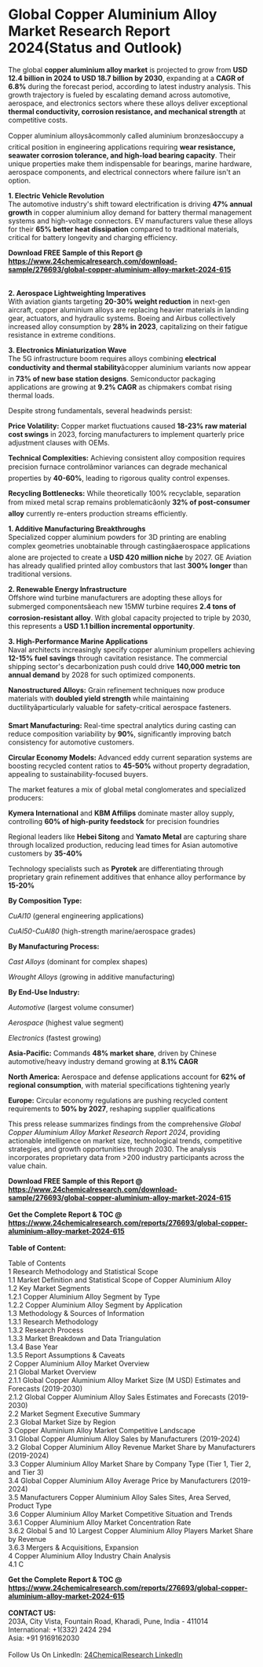 <h1>Global Copper Aluminium Alloy Market Research Report 2024(Status and Outlook)</h1><p>The global <strong>copper aluminium alloy market</strong> is projected to grow from <strong>USD 12.4 billion in 2024 to USD 18.7 billion by 2030</strong>, expanding at a <strong>CAGR of 6.8%</strong> during the forecast period, according to latest industry analysis. This growth trajectory is fueled by escalating demand across automotive, aerospace, and electronics sectors where these alloys deliver exceptional <strong>thermal conductivity, corrosion resistance, and mechanical strength</strong> at competitive costs.</p><p>Copper aluminium alloysâcommonly called aluminium bronzesâoccupy a critical position in engineering applications requiring <strong>wear resistance, seawater corrosion tolerance, and high-load bearing capacity</strong>. Their unique properties make them indispensable for bearings, marine hardware, aerospace components, and electrical connectors where failure isn't an option.</p><p><strong>1. Electric Vehicle Revolution</strong><br>
The automotive industry's shift toward electrification is driving <strong>47% annual growth</strong> in copper aluminium alloy demand for battery thermal management systems and high-voltage connectors. EV manufacturers value these alloys for their <strong>65% better heat dissipation</strong> compared to traditional materials, critical for battery longevity and charging efficiency.</p><div><b>Download FREE Sample of this Report @ 
            <a href="https://www.24chemicalresearch.com/download-sample/276693/global-copper-aluminium-alloy-market-2024-615">
            https://www.24chemicalresearch.com/download-sample/276693/global-copper-aluminium-alloy-market-2024-615</a></b></div><br><p><strong>2. Aerospace Lightweighting Imperatives</strong><br>
With aviation giants targeting <strong>20-30% weight reduction</strong> in next-gen aircraft, copper aluminium alloys are replacing heavier materials in landing gear, actuators, and hydraulic systems. Boeing and Airbus collectively increased alloy consumption by <strong>28% in 2023</strong>, capitalizing on their fatigue resistance in extreme conditions.</p><p><strong>3. Electronics Miniaturization Wave</strong><br>
The 5G infrastructure boom requires alloys combining <strong>electrical conductivity and thermal stability</strong>âcopper aluminium variants now appear in <strong>73% of new base station designs</strong>. Semiconductor packaging applications are growing at <strong>9.2% CAGR</strong> as chipmakers combat rising thermal loads.</p><p>Despite strong fundamentals, several headwinds persist:</p><p><strong>Price Volatility:</strong> Copper market fluctuations caused <strong>18-23% raw material cost swings</strong> in 2023, forcing manufacturers to implement quarterly price adjustment clauses with OEMs.</p><p><strong>Technical Complexities:</strong> Achieving consistent alloy composition requires precision furnace controlâminor variances can degrade mechanical properties by <strong>40-60%</strong>, leading to rigorous quality control expenses.</p><p><strong>Recycling Bottlenecks:</strong> While theoretically 100% recyclable, separation from mixed metal scrap remains problematicâonly <strong>32% of post-consumer alloy</strong> currently re-enters production streams efficiently.</p><p><strong>1. Additive Manufacturing Breakthroughs</strong><br>
Specialized copper aluminium powders for 3D printing are enabling complex geometries unobtainable through castingâaerospace applications alone are projected to create a <strong>USD 420 million niche</strong> by 2027. GE Aviation has already qualified printed alloy combustors that last <strong>300% longer</strong> than traditional versions.</p><p><strong>2. Renewable Energy Infrastructure</strong><br>
Offshore wind turbine manufacturers are adopting these alloys for submerged componentsâeach new 15MW turbine requires <strong>2.4 tons of corrosion-resistant alloy</strong>. With global capacity projected to triple by 2030, this represents a <strong>USD 1.1 billion incremental opportunity</strong>.</p><p><strong>3. High-Performance Marine Applications</strong><br>
Naval architects increasingly specify copper aluminium propellers achieving <strong>12-15% fuel savings</strong> through cavitation resistance. The commercial shipping sector's decarbonization push could drive <strong>140,000 metric ton annual demand</strong> by 2028 for such optimized components.</p><p><strong>Nanostructured Alloys:</strong> Grain refinement techniques now produce materials with <strong>doubled yield strength</strong> while maintaining ductilityâparticularly valuable for safety-critical aerospace fasteners.</p><p><strong>Smart Manufacturing:</strong> Real-time spectral analytics during casting can reduce composition variability by <strong>90%</strong>, significantly improving batch consistency for automotive customers.</p><p><strong>Circular Economy Models:</strong> Advanced eddy current separation systems are boosting recycled content ratios to <strong>45-50%</strong> without property degradation, appealing to sustainability-focused buyers.</p><p>The market features a mix of global metal conglomerates and specialized producers:</p><p><strong>Kymera International</strong> and <strong>KBM Affilips</strong> dominate master alloy supply, controlling <strong>60% of high-purity feedstock</strong> for precision foundries</p><p>Regional leaders like <strong>Hebei Sitong</strong> and <strong>Yamato Metal</strong> are capturing share through localized production, reducing lead times for Asian automotive customers by <strong>35-40%</strong></p><p>Technology specialists such as <strong>Pyrotek</strong> are differentiating through proprietary grain refinement additives that enhance alloy performance by <strong>15-20%</strong></p><p><strong>By Composition Type:</strong></p><p><em>CuAl10</em> (general engineering applications)</p><p><em>CuAl50-CuAl80</em> (high-strength marine/aerospace grades)</p><p><strong>By Manufacturing Process:</strong></p><p><em>Cast Alloys</em> (dominant for complex shapes)</p><p><em>Wrought Alloys</em> (growing in additive manufacturing)</p><p><strong>By End-Use Industry:</strong></p><p><em>Automotive</em> (largest volume consumer)</p><p><em>Aerospace</em> (highest value segment)</p><p><em>Electronics</em> (fastest growing)</p><p><strong>Asia-Pacific:</strong> Commands <strong>48% market share</strong>, driven by Chinese automotive/heavy industry demand growing at <strong>8.1% CAGR</strong></p><p><strong>North America:</strong> Aerospace and defense applications account for <strong>62% of regional consumption</strong>, with material specifications tightening yearly</p><p><strong>Europe:</strong> Circular economy regulations are pushing recycled content requirements to <strong>50% by 2027</strong>, reshaping supplier qualifications</p><p>This press release summarizes findings from the comprehensive <em>Global Copper Aluminium Alloy Market Research Report 2024</em>, providing actionable intelligence on market size, technological trends, competitive strategies, and growth opportunities through 2030. The analysis incorporates proprietary data from &gt;200 industry participants across the value chain.</p><div><b>Download FREE Sample of this Report @ 
            <a href="https://www.24chemicalresearch.com/download-sample/276693/global-copper-aluminium-alloy-market-2024-615">
            https://www.24chemicalresearch.com/download-sample/276693/global-copper-aluminium-alloy-market-2024-615</a></b></div><br><div><b>Get the Complete Report & TOC @ 
            <a href="https://www.24chemicalresearch.com/reports/276693/global-copper-aluminium-alloy-market-2024-615">
            https://www.24chemicalresearch.com/reports/276693/global-copper-aluminium-alloy-market-2024-615</a></b></div><br>
            <b>Table of Content:</b><p>Table of Contents<br />
1 Research Methodology and Statistical Scope<br />
1.1 Market Definition and Statistical Scope of Copper Aluminium Alloy<br />
1.2 Key Market Segments<br />
1.2.1 Copper Aluminium Alloy Segment by Type<br />
1.2.2 Copper Aluminium Alloy Segment by Application<br />
1.3 Methodology & Sources of Information<br />
1.3.1 Research Methodology<br />
1.3.2 Research Process<br />
1.3.3 Market Breakdown and Data Triangulation<br />
1.3.4 Base Year<br />
1.3.5 Report Assumptions & Caveats<br />
2 Copper Aluminium Alloy Market Overview<br />
2.1 Global Market Overview<br />
2.1.1 Global Copper Aluminium Alloy Market Size (M USD) Estimates and Forecasts (2019-2030)<br />
2.1.2 Global Copper Aluminium Alloy Sales Estimates and Forecasts (2019-2030)<br />
2.2 Market Segment Executive Summary<br />
2.3 Global Market Size by Region<br />
3 Copper Aluminium Alloy Market Competitive Landscape<br />
3.1 Global Copper Aluminium Alloy Sales by Manufacturers (2019-2024)<br />
3.2 Global Copper Aluminium Alloy Revenue Market Share by Manufacturers (2019-2024)<br />
3.3 Copper Aluminium Alloy Market Share by Company Type (Tier 1, Tier 2, and Tier 3)<br />
3.4 Global Copper Aluminium Alloy Average Price by Manufacturers (2019-2024)<br />
3.5 Manufacturers Copper Aluminium Alloy Sales Sites, Area Served, Product Type<br />
3.6 Copper Aluminium Alloy Market Competitive Situation and Trends<br />
3.6.1 Copper Aluminium Alloy Market Concentration Rate<br />
3.6.2 Global 5 and 10 Largest Copper Aluminium Alloy Players Market Share by Revenue<br />
3.6.3 Mergers & Acquisitions, Expansion<br />
4 Copper Aluminium Alloy Industry Chain Analysis<br />
4.1 C</p><div><b>Get the Complete Report & TOC @ 
            <a href="https://www.24chemicalresearch.com/reports/276693/global-copper-aluminium-alloy-market-2024-615">
            https://www.24chemicalresearch.com/reports/276693/global-copper-aluminium-alloy-market-2024-615</a></b></div><br><b>CONTACT US:</b><br>
            203A, City Vista, Fountain Road, Kharadi, Pune, India - 411014<br>
            International: +1(332) 2424 294<br>
            Asia: +91 9169162030 <br><br>
            Follow Us On LinkedIn: <a href="https://www.linkedin.com/company/24chemicalresearch/">24ChemicalResearch LinkedIn</a>